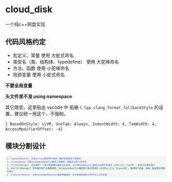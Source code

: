 # cloud_disk

一个纯c++网盘实现

## 代码风格约定

- 宏定义、常量 使用 大蛇式命名
- 类型名（类、结构体、typedefine） 使用 大驼峰命名
- 方法、函数 使用 小驼峰命名
- 局部变量 使用 小蛇式命名

**不要全局变量**

**头文件里不准 using namespace**

其它随意。这里贴出 vscode 中 拓展 `C_Cpp.clang_format_fallbackStyle` 的设置，建议统一用这个，不强制。

```
{ BasedOnStyle: LLVM, UseTab: Always, IndentWidth: 4, TabWidth: 4, AccessModifierOffset: -4}
```

## 模块分割设计

![design](readme_img/design.png)
